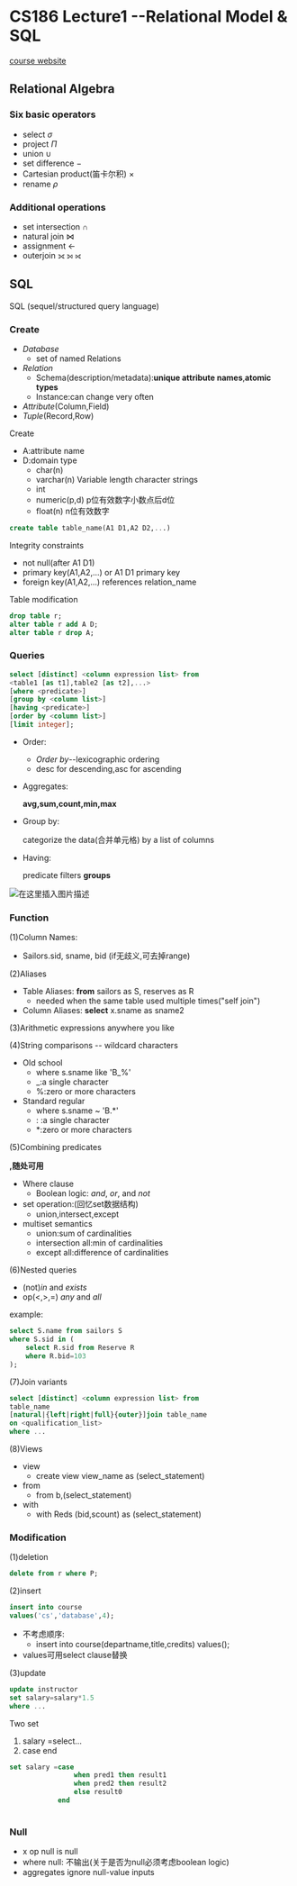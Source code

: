 # CS186 Lecture1 --Relational Model & SQL

[course website](https://cs186berkeley.net/)
##  Relational Algebra

### Six basic operators
- select $\sigma$
- project  $\Pi$
- union $\cup$
- set difference $-$
- Cartesian product(笛卡尔积) $\times$
- rename $\rho$

### Additional operations
- set intersection $\cap$
- natural join $\Join$
- assignment $\leftarrow$
- outerjoin ⟗ ⟕ ⟖

## SQL

SQL (sequel/structured query language)

### Create
- *Database*
	- set of named Relations
- *Relation*
	- Schema(description/metadata):**unique attribute names**,**atomic types**
	- Instance:can change very often
- *Attribute*(Column,Field)
- *Tuple*(Record,Row)

Create 
- A:attribute name
- D:domain type
	- char(n)
	- varchar(n)  Variable length character strings
	- int
	- numeric(p,d) p位有效数字小数点后d位
	- float(n) n位有效数字
	
```sql
create table table_name(A1 D1,A2 D2,...)
```

Integrity constraints
- not null(after A1 D1)
- primary key(A1,A2,...) or A1 D1 primary key
- foreign key(A1,A2,...) references relation_name

Table modification

```sql
drop table r;
alter table r add A D;
alter table r drop A;
```
###  Queries
```sql
select [distinct] <column expression list> from 
<table1 [as t1],table2 [as t2],...>
[where <predicate>]
[group by <column list>]
[having <predicate>]
[order by <column list>]
[limit integer];
```
- Order:

	- *Order by*--lexicographic ordering
	- desc for descending,asc for ascending

- Aggregates:

	**avg,sum,count,min,max**

- Group by:

	categorize the data(合并单元格) by a list of columns

- Having:

	predicate filters **groups**

![在这里插入图片描述](https://img-blog.csdnimg.cn/2021031019304130.png?x-oss-process=image/watermark,type_ZmFuZ3poZW5naGVpdGk,shadow_10,text_aHR0cHM6Ly9ibG9nLmNzZG4ubmV0L3FxXzM5MzgwMjMw,size_16,color_FFFFFF,t_70)
### Function
(1)Column Names:
- Sailors.sid, sname, bid (if无歧义,可去掉range)

(2)Aliases
- Table Aliases: **from** sailors as S, reserves as R
	- needed when the same table used multiple times("self join") 
- Column Aliases: **select** x.sname as sname2

(3)Arithmetic expressions anywhere you like

(4)String comparisons -- wildcard characters
- Old school
	- where s.sname like 'B_%'
	- _:a single character
	- %:zero or more characters
- Standard regular
	- where s.sname ~ 'B.*'
	- : :a single character
	- *:zero or more characters

(5)Combining predicates

**,随处可用**
- Where clause
	- Boolean logic: *and*, *or*, and *not*
- set operation:(回忆set数据结构)
	- union,intersect,except
- multiset semantics
	- union:sum of cardinalities
	- intersection all:min of cardinalities
	- except all:difference of cardinalities

(6)Nested queries

- (not)*in* and *exists*
- op(<,>,=) *any* and *all* 

example:
```sql
select S.name from sailors S
where S.sid in (
	select R.sid from Reserve R
	where R.bid=103
);
``` 
(7)Join variants
```sql
select [distinct] <column expression list> from 
table_name
[natural|{left|right|full}{outer}]join table_name
on <qualification_list>
where ...
```

(8)Views
- view
	- create view view_name as (select_statement)
- from 
	- from b,(select_statement)
- with 
	- with Reds (bid,scount) as (select_statement)

### Modification
(1)deletion
```sql
delete from r where P;
```
(2)insert
```sql
insert into course 
values('cs','database',4);
```

- 不考虑顺序:
	- insert into course(departname,title,credits) values();
- values可用select clause替换

(3)update
```sql
update instructor
set salary=salary*1.5
where ...
```

Two set

1. salary =select...
2. case end 
```sql
set salary =case
				when pred1 then result1
				when pred2 then result2
				else result0
			end
			
```
### Null

- x op null is null
- where null: 不输出(关于是否为null必须考虑boolean logic)
- aggregates ignore null-value inputs